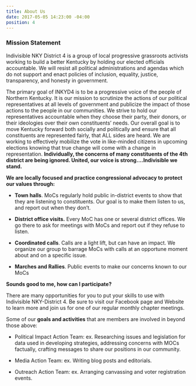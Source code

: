 ```yaml
---
title: About Us
date: 2017-05-05 14:23:00 -04:00
position: 4
---
```


### Mission Statement

Indivisible NKY District 4 is a group of local progressive grassroots activists working to build a better Kentucky by holding our elected officials accountable. We will resist all political administrations and agendas which do not support and enact policies of inclusion, equality, justice, transparency, and honesty in government.

The primary goal of INKYD4 is to be a progressive voice of the people of Northern Kentucky.  It is our mission to scrutinize the actions of our political representatives at all levels of government and publicize the impact of those actions to the people in our communities. We strive to hold our representatives accountable when they choose their party, their donors, or their ideologies over their own constituents’ needs. Our overall goal is to move Kentucky forward both socially and politically and ensure that all constituents are represented fairly, that ALL sides are heard. We are working to effectively mobilize the vote in like-minded citizens in upcoming elections knowing that true change will come with a change in representation. **Individually, the concerns of many constituents of the 4th district are being ignored. United, our voice is strong....Indivisible we stand.**

**We are locally focused and practice congressional advocacy to protect our values through:**

* **Town halls**. MoCs regularly hold public in-district events to show that they are listening to constituents. Our goal is to make them listen to us, and report out when they don’t.

* **District office visits.** Every MoC has one or several district offices. We go there to ask for meetings with MoCs and report out if they refuse to listen.

* **Coordinated calls**. Calls are a light lift, but can have an impact. We organize our group to barrage MoCs with calls at an opportune moment about and on a specific issue.

* **Marches and Rallies**. Public events to make our concerns known to our MoCs

**Sounds good to me, how can I participate?**

There are many opportunities for you to put your skills to use with Indivisible NKY-District 4. Be sure to visit our Facebook page and Website to learn more and join us for one of our regular monthly chapter meetings.

Some of our **goals and activities** that are members are involved in beyond those above:

* Political Impact Action Team: ex. Researching issues and legislation for data used in developing strategies, addressing concerns with MOCs factually, crafting messages to share our positions in our community.

* Media Action Team: ex. Writing blog posts and editorials.

* Outreach Action Team: ex. Arranging canvassing and voter registration events.